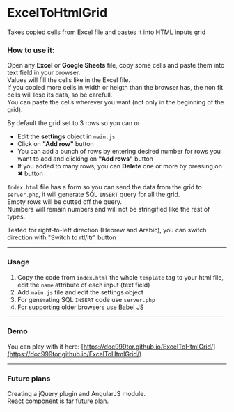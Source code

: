 # ExcelToHtmlGrid
Takes copied cells from Excel file and pastes it into HTML inputs grid

### How to use it:
Open any **Excel** or **Google Sheets** file, copy some cells and paste them into text field in your browser.  
Values will fill the cells like in the Excel file.  
If you copied more cells in width or heigth than the browser has, the non fit cells will lose its data, so be carefull.  
You can paste the cells wherever you want (not only in the beginning of the grid).

By default the grid set to 3 rows so you can or

* Edit the **settings** object in `main.js`
* Click on **"Add row"** button
* You can add a bunch of rows by entering desired number for rows you want to add and clicking on **"Add rows"** button
* If you added to many rows, you can **Delete** one or more by pressing on **✖** button

`Index.html` file has a form so you can send the data from the grid to `server.php`, it will generate SQL `INSERT` query for all the grid.  
Empty rows will be cutted off the query.  
Numbers will remain numbers and will not be stringified like the rest of types.  

Tested for right-to-left direction (Hebrew and Arabic), you can switch direction with "Switch to rtl/ltr" button

---

### Usage

1. Copy the code from `index.html` the whole `template` tag to your html file, edit the `name` attribute of each input (text field)
2. Add `main.js` file and edit the settings object
3. For generating SQL `INSERT` code use `server.php`
4. For supporting older browsers use [Babel JS](https://babeljs.io/)

---

### Demo
You can play with it here: [https://doc999tor.github.io/ExcelToHtmlGrid/](https://doc999tor.github.io/ExcelToHtmlGrid/)

---

### Future plans
Creating a jQuery plugin and AngularJS module.  
React component is far future plan.  